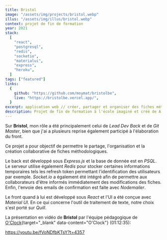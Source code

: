 ```yaml
---
title: Bristol
image: "/assets/img/projects/bristol.webp"
illus: "/assets/img/illus/bristol.webp"
context: projet de fin de formation
year: 2021
stack:
  [
    "react",
    "postgresql",
    "redis",
    "socketio",
    "materialui",
    "express",
    "heroku",
  ]
tags: ["featured"]
links:
  {
    github: "https://github.com/moymat/bristolbe",
    live: "https://bristolbe.vercel.app/",
  }
excerpt: application web // créer, partager et organiser des fiches méthodologiques collaboratives
description: Projet de fin de formation à l'école imaginé et créé de A à Z sur une période d'un mois en collaboration avec deux autres développeurs.
---
```


Sur **Bristol**, mon rôle a été principalement celui de _Lead Dev Back_ et de _Git Master_, bien que j'ai a plusieurs reprise également participé à l'élaboration du front.

Ce projet a pour objectif de permettre le partage, l'organisation et la création collaborative de fiches méthodologiques.

Le back est développé sous _Express.js_ et la base de donnée est en _PSQL_. Le serveur utilise également _Redis_ pour stocker certaines informations temporaires tels les refresh token permettant l'identification des utilisateurs par exemple. _Socket.io_ a également été intégré afin de permettre aux collaborateurs d'être informés immédiatement des modifications des fiches. Enfin, l'envoie des emails de confirmation est faite avec _Nodemailer_.

Le front quand à lui est développé sous _React_ et l'UI a été conçue avec _Material UI_. En ce qui concerne l'outil de traitement de texte, notre choix s'est porté sur _Quill_.

La présentation en vidéo de **Bristol** par l'équipe pédagogique de <span class="page-link content-link">[O'Clock](https://oclock.io/){target="\_blank" data-content="O'Clock"}</span> (01:12:35):

https://youtu.be/fVoNDfbKTsY?t=4357
